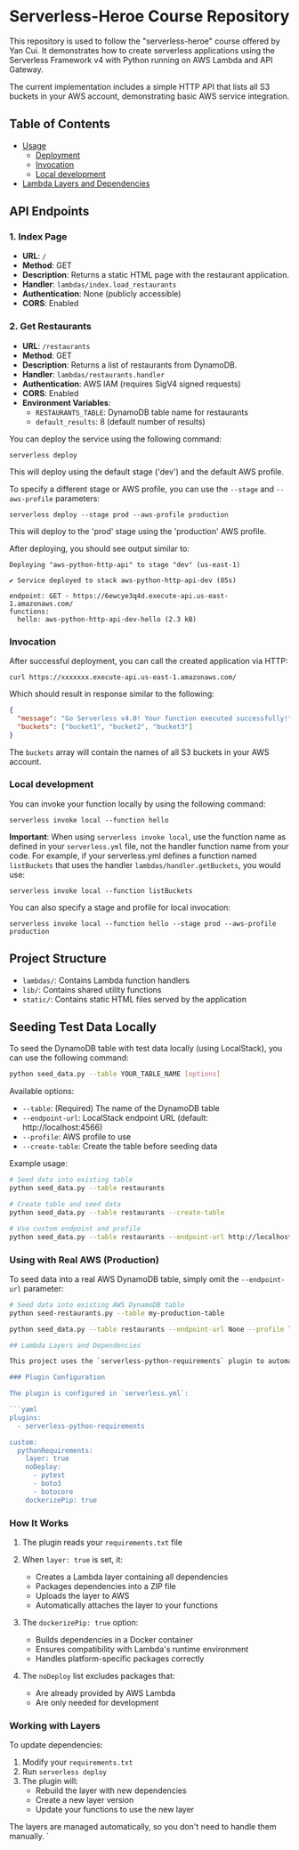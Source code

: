 <!--
title: 'Serverless-Heroe Course Repository'
description: 'This repository is used to follow the serverless-heroe course offered by Yan Cui.'
layout: Doc
framework: v4
platform: AWS
language: python
-->

# Serverless-Heroe Course Repository

This repository is used to follow the "serverless-heroe" course offered by Yan Cui. It demonstrates how to create serverless applications using the Serverless Framework v4 with Python running on AWS Lambda and API Gateway.

The current implementation includes a simple HTTP API that lists all S3 buckets in your AWS account, demonstrating basic AWS service integration.

## Table of Contents
- [Usage](#usage)
  - [Deployment](#deployment)
  - [Invocation](#invocation)
  - [Local development](#local-development)
- [Lambda Layers and Dependencies](#lambda-layers-and-dependencies)

## API Endpoints

### 1. Index Page

- **URL**: `/`
- **Method**: GET
- **Description**: Returns a static HTML page with the restaurant application.
- **Handler**: `lambdas/index.load_restaurants`
- **Authentication**: None (publicly accessible)
- **CORS**: Enabled

### 2. Get Restaurants

- **URL**: `/restaurants`
- **Method**: GET
- **Description**: Returns a list of restaurants from DynamoDB.
- **Handler**: `lambdas/restaurants.handler`
- **Authentication**: AWS IAM (requires SigV4 signed requests)
- **CORS**: Enabled
- **Environment Variables**:
  - `RESTAURANTS_TABLE`: DynamoDB table name for restaurants
  - `default_results`: 8 (default number of results)

You can deploy the service using the following command:

```
serverless deploy
```

This will deploy using the default stage ('dev') and the default AWS profile.

To specify a different stage or AWS profile, you can use the `--stage` and `--aws-profile` parameters:

```
serverless deploy --stage prod --aws-profile production
```

This will deploy to the 'prod' stage using the 'production' AWS profile.

After deploying, you should see output similar to:

```
Deploying "aws-python-http-api" to stage "dev" (us-east-1)

✔ Service deployed to stack aws-python-http-api-dev (85s)

endpoint: GET - https://6ewcye3q4d.execute-api.us-east-1.amazonaws.com/
functions:
  hello: aws-python-http-api-dev-hello (2.3 kB)
```

### Invocation

After successful deployment, you can call the created application via HTTP:

```
curl https://xxxxxxx.execute-api.us-east-1.amazonaws.com/
```

Which should result in response similar to the following:

```json
{
  "message": "Go Serverless v4.0! Your function executed successfully!",
  "buckets": ["bucket1", "bucket2", "bucket3"]
}
```

The `buckets` array will contain the names of all S3 buckets in your AWS account.

### Local development

You can invoke your function locally by using the following command:

```
serverless invoke local --function hello
```

**Important**: When using `serverless invoke local`, use the function name as defined in your `serverless.yml` file, not the handler function name from your code. For example, if your serverless.yml defines a function named `listBuckets` that uses the handler `lambdas/handler.getBuckets`, you would use:

```
serverless invoke local --function listBuckets
```

You can also specify a stage and profile for local invocation:

```
serverless invoke local --function hello --stage prod --aws-profile production
```

## Project Structure
- `lambdas/`: Contains Lambda function handlers
- `lib/`: Contains shared utility functions
- `static/`: Contains static HTML files served by the application

## Seeding Test Data Locally

To seed the DynamoDB table with test data locally (using LocalStack), you can use the following command:

```bash
python seed_data.py --table YOUR_TABLE_NAME [options]
```

Available options:
- `--table`: (Required) The name of the DynamoDB table
- `--endpoint-url`: LocalStack endpoint URL (default: http://localhost:4566)
- `--profile`: AWS profile to use
- `--create-table`: Create the table before seeding data

Example usage:
```bash
# Seed data into existing table
python seed_data.py --table restaurants

# Create table and seed data
python seed_data.py --table restaurants --create-table

# Use custom endpoint and profile
python seed_data.py --table restaurants --endpoint-url http://localhost:4566 --profile localstack
```

### Using with Real AWS (Production)

To seed data into a real AWS DynamoDB table, simply omit the `--endpoint-url` parameter:

```bash
# Seed data into existing AWS DynamoDB table
python seed-restaurants.py --table my-production-table

python seed_data.py --table restaurants --endpoint-url None --profile localstack

## Lambda Layers and Dependencies

This project uses the `serverless-python-requirements` plugin to automatically handle Python dependencies and create Lambda layers. Here's how it works:

### Plugin Configuration

The plugin is configured in `serverless.yml`:

```yaml
plugins:
  - serverless-python-requirements

custom:
  pythonRequirements:
    layer: true
    noDeploy:
      - pytest
      - boto3
      - botocore
    dockerizePip: true
```

### How It Works

1. The plugin reads your `requirements.txt` file
2. When `layer: true` is set, it:
   - Creates a Lambda layer containing all dependencies
   - Packages dependencies into a ZIP file
   - Uploads the layer to AWS
   - Automatically attaches the layer to your functions

3. The `dockerizePip: true` option:
   - Builds dependencies in a Docker container
   - Ensures compatibility with Lambda's runtime environment
   - Handles platform-specific packages correctly

4. The `noDeploy` list excludes packages that:
   - Are already provided by AWS Lambda
   - Are only needed for development

### Working with Layers

To update dependencies:

1. Modify your `requirements.txt`
2. Run `serverless deploy`
3. The plugin will:
   - Rebuild the layer with new dependencies
   - Create a new layer version
   - Update your functions to use the new layer

The layers are managed automatically, so you don't need to handle them manually.
`

